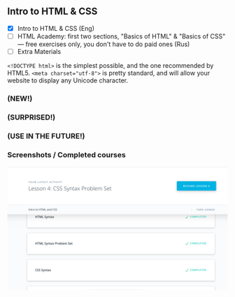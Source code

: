 ## Intro to HTML & CSS

- [x] Intro to HTML & CSS (Eng)
- [ ] HTML Academy: first two sections, "Basics of HTML" & "Basics of CSS" — free exercises only, you don't have to do paid ones (Rus) 
- [ ] Extra Materials

`<!DOCTYPE html>` is the simplest possible, and the one recommended by HTML5.
`<meta charset="utf-8">` is pretty standard, and will allow your website to display any Unicode character.

### (NEW!)

### (SURPRISED!)

### (USE IN THE FUTURE!)

### Screenshots / Completed courses

![Intro to HTML & CSS](../img/Intro_to_HTML_and_CSS[Udacity].png)
